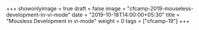 +++
showonlyimage = true
draft = false
image = "cfcamp-2019-mouseless-development-in-vi-mode"
date = "2019-10-18T14:00:00+05:30"
title = "Mousless Development in vi-mode"
weight = 0
tags = ["cfcamp-19"]
+++


